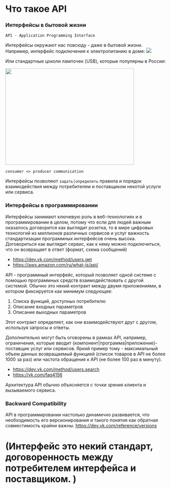 # Что такое API 


### Интерфейсы в бытовой жизни

`API - Application Programming Interface`

Интерфейсы окружают нас повсюду - даже в бытовой жизни. Например, интерфейс подключения к электропитанию в доме:
![](https://www.amperkin.ru/upload/img/articles/5bd67cd4d6b452af098022a9976ddaf1.jpg)

Или стандартные цоколи лампочек (USB), которые популярны в России:


<img src="https://www.aydinlatma.org/wp-content/uploads/2020/06/E27-ve-E14-Duy.jpg" width="400" height="300" />

`consumer <> producer communication`

Интерфейсы позволяют `задать|определить` правила и порядок взаимодействия между потребителем 
и поставщиком некотой услуги или сервиса. 


### Интерфейсы в программировании 

Интерфейсы занимают ключевую роль в веб-технологиях и в программировании в целом, потому что если для людей важным оказалось договорится как выглядит розетка,
то в мире цифровых технологий из миллионов различных сервисов и услуг важность стандартизации программных интерфейсов очень 
высока. Договориться как выглядит сервис, как к нему можно подключиться, что он возвращает в ответ (формат, схема сообщений)

- https://dev.vk.com/method/users.get
- https://aws.amazon.com/ru/what-is/api/

API - программный интерфейс, который позволяет одной системе с помощью программных средств взаимодействовать с другой системой.
Обычно это некий контракт между двумя приложениями, в котором фиксируется как минимум следующее:

1. Списка функций, доступных потребителю
2. Описание входных параметров
3. Описание выходных параметров

 Этот контракт определяет, как они взаимодействуют друг с другом, используя запросы и ответы. 

Дополнительно могут быть оговорены в рамках API, например, ограничения, которые вводит {компонент|программа|приложение}-поставщик услуг или сервисов.
Яркий пример тому - максимальный объем данных возвращаемый функцией (список товаров в API не более 1000 за раз) или частота обращения к API (не более 100 раз в минуту).

- https://dev.vk.com/method/users.search
- https://vk.com/faq4156


Архитектура API обычно объясняется с точки зрения клиента и вызываемого сервиса. 

### Backward Compatibility

API в программировании настолько динамично развивается, что необходимость его версионирования и такого понятия как обратная совместимость крайни важны.
https://dev.vk.com/reference/versions




 # 
 # (Интерфейс это некий стандарт, договоренность между потребителем интерфейса и поставщиком.  )

[//]: # (Это договоренность объединяет в себе следующее:)

[//]: # ()
[//]: # (- Некий набор требований на входе &#40;форма розетки, материал&#41;)

[//]: # (- Некий набор обязательств на выходе &#40;напряжение тока&#41;)

[//]: # ()
[//]: # ()
